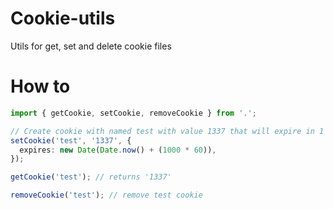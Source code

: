 # Cookie-utils

Utils for get, set and delete cookie files

# How to

```typescript
import { getCookie, setCookie, removeCookie } from '.';

// Create cookie with named test with value 1337 that will expire in 1 minute
setCookie('test', '1337', {
  expires: new Date(Date.now() + (1000 * 60)),
});

getCookie('test'); // returns '1337'

removeCookie('test'); // remove test cookie
```
